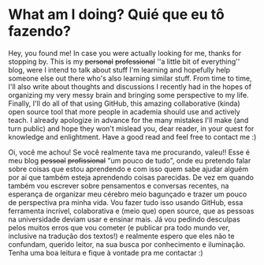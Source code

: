 # What am I doing? Quié que eu tô fazendo?

Hey, you found me! In case you were actually looking for me, thanks for stopping by. This is my ~~personal~~ ~~professional~~ ''a little bit of everything'' blog, were I intend to talk about stuff I'm learning and hopefully help someone else out there who's also learning similar stuff. From time to time, I'll also write about thoughts and discussions I recently had in the hopes of organizing my very messy brain and bringing some perspective to my life. Finally, I'll do all of that using GitHub, this amazing collaborative (kinda) open source tool that more people in academia should use and actively teach. I already apologize in advance for the many mistakes I'll make (and turn public) and hope they won't mislead you, dear reader, in your quest for knowledge and enlightment. Have a good read and feel free to contact me :)

Oi, você me achou! Se você realmente tava me procurando, valeu!! Esse é meu blog ~~pessoal~~ ~~profissional~~ "um pouco de tudo", onde eu pretendo falar sobre coisas que estou aprendendo e com isso quem sabe ajudar alguém por aí que também esteja aprendendo coisas parecidas. De vez em quando também vou escrever sobre pensamentos e conversas recentes, na esperança de organizar meu cérebro meio bagunçado e trazer um pouco de perspectiva pra minha vida. Vou fazer tudo isso usando GitHub, essa ferramenta incrível, colaborativa e (meio que) open source, que as pessoas na universidade deviam usar e ensinar mais. Já vou pedindo desculpas pelos muitos erros que vou cometer (e publicar pra todo mundo ver, inclusive na tradução dos textos!) e realmente espero que eles não te confundam, querido leitor, na sua busca por conhecimento e iluminação. Tenha uma boa leitura e fique à vontade pra me contactar :) 

